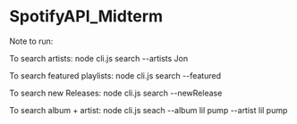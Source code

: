 # SpotifyAPI_Midterm


Note to run: 

To search artists: node cli.js search --artists Jon

To search featured playlists: node cli.js search --featured

To search new Releases: node cli.js search --newRelease

To search album + artist: node cli.js seach --album lil pump --artist lil pump


